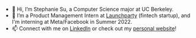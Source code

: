 - 👋 Hi, I’m Stephanie Su, a Computer Science major at UC Berkeley.
- 💼 I’m a Product Management Intern at [Launchparty](https://launchparty.vc) (fintech startup), and I'm interning at Meta/Facebook in Summer 2022.
- 📫 Connect with me on [LinkedIn](https://www.linkedin.com/in/steph-su/) or check out my [personal website](http://stephsu.me)!

<!---
stephaniefenhua/stephaniefenhua is a ✨ special ✨ repository because its `README.md` (this file) appears on your GitHub profile.
You can click the Preview link to take a look at your changes.
--->
